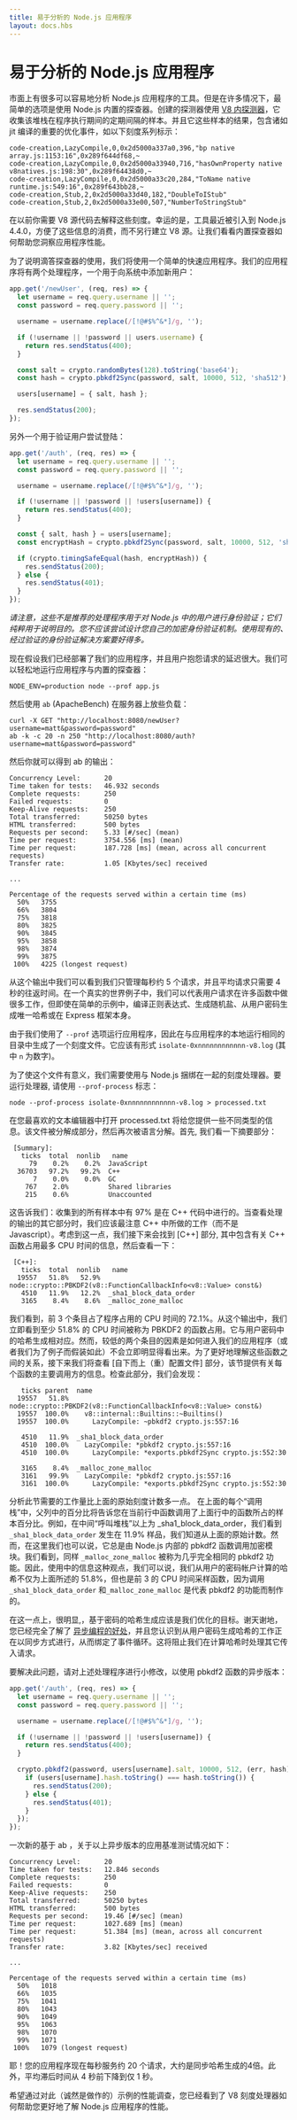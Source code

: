 ```yaml
---
title: 易于分析的 Node.js 应用程序
layout: docs.hbs
---
```


# 易于分析的 Node.js 应用程序

市面上有很多可以容易地分析 Node.js 应用程序的工具。但是在许多情况下，最简单的选项是使用 Node.js 内置的探查器。创建的探测器使用 [V8 内探测器][]，它收集该堆栈在程序执行期间的定期间隔的样本。并且它这些样本的结果，包含诸如 jit 编译的重要的优化事件，如以下刻度系列标示：

```
code-creation,LazyCompile,0,0x2d5000a337a0,396,"bp native array.js:1153:16",0x289f644df68,~
code-creation,LazyCompile,0,0x2d5000a33940,716,"hasOwnProperty native v8natives.js:198:30",0x289f64438d0,~
code-creation,LazyCompile,0,0x2d5000a33c20,284,"ToName native runtime.js:549:16",0x289f643bb28,~
code-creation,Stub,2,0x2d5000a33d40,182,"DoubleToIStub"
code-creation,Stub,2,0x2d5000a33e00,507,"NumberToStringStub"
```

在以前你需要 V8 源代码去解释这些刻度。幸运的是，工具最近被引入到 Node.js 4.4.0，方便了这些信息的消费，而不另行建立 V8 源。让我们看看内置探查器如何帮助您洞察应用程序性能。

为了说明滴答探查器的使用，我们将使用一个简单的快速应用程序。我们的应用程序将有两个处理程序，一个用于向系统中添加新用户：

```javascript
app.get('/newUser', (req, res) => {
  let username = req.query.username || '';
  const password = req.query.password || '';

  username = username.replace(/[!@#$%^&*]/g, '');

  if (!username || !password || users.username) {
    return res.sendStatus(400);
  }

  const salt = crypto.randomBytes(128).toString('base64');
  const hash = crypto.pbkdf2Sync(password, salt, 10000, 512, 'sha512');

  users[username] = { salt, hash };

  res.sendStatus(200);
});
```

另外一个用于验证用户尝试登陆：

```javascript
app.get('/auth', (req, res) => {
  let username = req.query.username || '';
  const password = req.query.password || '';

  username = username.replace(/[!@#$%^&*]/g, '');

  if (!username || !password || !users[username]) {
    return res.sendStatus(400);
  }

  const { salt, hash } = users[username];
  const encryptHash = crypto.pbkdf2Sync(password, salt, 10000, 512, 'sha512');

  if (crypto.timingSafeEqual(hash, encryptHash)) {
    res.sendStatus(200);
  } else {
    res.sendStatus(401);
  }
});
```

*请注意，这些不是推荐的处理程序用于对 Node.js 中的用户进行身份验证；它们纯粹用于说明目的。您不应该尝试设计您自己的加密身份验证机制。使用现有的、经过验证的身份验证解决方案要好得多。*

现在假设我们已经部署了我们的应用程序，并且用户抱怨请求的延迟很大。我们可以轻松地运行应用程序与内置的探查器：

```
NODE_ENV=production node --prof app.js
```

然后使用 `ab` (ApacheBench) 在服务器上放些负载：

```
curl -X GET "http://localhost:8080/newUser?username=matt&password=password"
ab -k -c 20 -n 250 "http://localhost:8080/auth?username=matt&password=password"
```

然后你就可以得到 ab 的输出：

```
Concurrency Level:      20
Time taken for tests:   46.932 seconds
Complete requests:      250
Failed requests:        0
Keep-Alive requests:    250
Total transferred:      50250 bytes
HTML transferred:       500 bytes
Requests per second:    5.33 [#/sec] (mean)
Time per request:       3754.556 [ms] (mean)
Time per request:       187.728 [ms] (mean, across all concurrent requests)
Transfer rate:          1.05 [Kbytes/sec] received

...

Percentage of the requests served within a certain time (ms)
  50%   3755
  66%   3804
  75%   3818
  80%   3825
  90%   3845
  95%   3858
  98%   3874
  99%   3875
 100%   4225 (longest request)
```

从这个输出中我们可以看到我们只管理每秒约 5 个请求，并且平均请求只需要 4 秒的往返时间。在一个真实的世界例子中，我们可以代表用户请求在许多函数中做很多工作，但即使在简单的示例中，编译正则表达式、生成随机盐、从用户密码生成唯一哈希或在 Express 框架本身。

由于我们使用了 `--prof` 选项运行应用程序，因此在与应用程序的本地运行相同的目录中生成了一个刻度文件。它应该有形式 `isolate-0xnnnnnnnnnnnn-v8.log` (其中 `n` 为数字)。

为了使这个文件有意义，我们需要使用与 Node.js 捆绑在一起的刻度处理器。要运行处理器, 请使用 `--prof-process` 标志：

```
node --prof-process isolate-0xnnnnnnnnnnnn-v8.log > processed.txt
```

在您最喜欢的文本编辑器中打开 processed.txt 将给您提供一些不同类型的信息。该文件被分解成部分，然后再次被语言分解。首先, 我们看一下摘要部分：

```
 [Summary]:
   ticks  total  nonlib   name
     79    0.2%    0.2%  JavaScript
  36703   97.2%   99.2%  C++
      7    0.0%    0.0%  GC
    767    2.0%          Shared libraries
    215    0.6%          Unaccounted
```

这告诉我们：收集到的所有样本中有 97% 是在 C++ 代码中进行的。当查看处理的输出的其它部分时，我们应该最注意 C++ 中所做的工作（而不是 Javascript）。考虑到这一点，我们接下来会找到 [C++] 部分, 其中包含有关 C++ 函数占用最多 CPU 时间的信息，然后查看一下：

```
 [C++]:
   ticks  total  nonlib   name
  19557   51.8%   52.9%  node::crypto::PBKDF2(v8::FunctionCallbackInfo<v8::Value> const&)
   4510   11.9%   12.2%  _sha1_block_data_order
   3165    8.4%    8.6%  _malloc_zone_malloc
```

我们看到，前 3 个条目占了程序占用的 CPU 时间的 72.1%。从这个输出中，我们立即看到至少 51.8% 的 CPU 时间被称为 PBKDF2 的函数占用。它与用户密码中的哈希生成相对应。然而，较低的两个条目的因素是如何进入我们的应用程序（或者我们为了例子而假装如此）不会立即明显得看出来。为了更好地理解这些函数之间的关系，接下来我们将查看 [自下而上（重）配置文件] 部分，该节提供有关每个函数的主要调用方的信息。检查此部分，我们会发现：

```
   ticks parent  name
  19557   51.8%  node::crypto::PBKDF2(v8::FunctionCallbackInfo<v8::Value> const&)
  19557  100.0%    v8::internal::Builtins::~Builtins()
  19557  100.0%      LazyCompile: ~pbkdf2 crypto.js:557:16

   4510   11.9%  _sha1_block_data_order
   4510  100.0%    LazyCompile: *pbkdf2 crypto.js:557:16
   4510  100.0%      LazyCompile: *exports.pbkdf2Sync crypto.js:552:30

   3165    8.4%  _malloc_zone_malloc
   3161   99.9%    LazyCompile: *pbkdf2 crypto.js:557:16
   3161  100.0%      LazyCompile: *exports.pbkdf2Sync crypto.js:552:30
```

分析此节需要的工作量比上面的原始刻度计数多一点。
在上面的每个“调用栈”中，父列中的百分比将告诉您在当前行中函数调用了上面行中的函数所占的样本百分比。例如，在中间“呼叫堆栈”以上为 _sha1_block_data_order，我们看到 `_sha1_block_data_order` 发生在 11.9% 样品，我们知道从上面的原始计数。然而，在这里我们也可以说，它总是由 Node.js 内部的 pbkdf2 函数调用加密模块。我们看到，同样 `_malloc_zone_malloc` 被称为几乎完全相同的 pbkdf2 功能。因此，使用中的信息这种观点，我们可以说，我们从用户的密码帐户计算的哈希不仅为上面所述的 51.8%，但也是前 3 的 CPU 时间采样函数，因为调用 `_sha1_block_data_order` 和`_malloc_zone_malloc` 是代表 pbkdf2 的功能而制作的。

在这一点上，很明显,，基于密码的哈希生成应该是我们优化的目标。谢天谢地，您已经完全了解了 [异步编程的好处][]，并且您认识到从用户密码生成哈希的工作正在以同步方式进行，从而绑定了事件循环。这将阻止我们在计算哈希时处理其它传入请求。

要解决此问题，请对上述处理程序进行小修改，以使用 pbkdf2 函数的异步版本：

```javascript
app.get('/auth', (req, res) => {
  let username = req.query.username || '';
  const password = req.query.password || '';

  username = username.replace(/[!@#$%^&*]/g, '');

  if (!username || !password || !users[username]) {
    return res.sendStatus(400);
  }

  crypto.pbkdf2(password, users[username].salt, 10000, 512, (err, hash) => {
    if (users[username].hash.toString() === hash.toString()) {
      res.sendStatus(200);
    } else {
      res.sendStatus(401);
    }
  });
});
```

一次新的基于 ab ，关于以上异步版本的应用基准测试情况如下：

```
Concurrency Level:      20
Time taken for tests:   12.846 seconds
Complete requests:      250
Failed requests:        0
Keep-Alive requests:    250
Total transferred:      50250 bytes
HTML transferred:       500 bytes
Requests per second:    19.46 [#/sec] (mean)
Time per request:       1027.689 [ms] (mean)
Time per request:       51.384 [ms] (mean, across all concurrent requests)
Transfer rate:          3.82 [Kbytes/sec] received

...

Percentage of the requests served within a certain time (ms)
  50%   1018
  66%   1035
  75%   1041
  80%   1043
  90%   1049
  95%   1063
  98%   1070
  99%   1071
 100%   1079 (longest request)
```

耶！您的应用程序现在每秒服务约 20 个请求，大约是同步哈希生成的4倍。此外，平均滞后时间从 4 秒前下降到仅 1 秒。

希望通过对此（诚然是做作的）示例的性能调查，您已经看到了 V8 刻度处理器如何帮助您更好地了解 Node.js 应用程序的性能。

[V8 内探测器]: https://v8.dev/docs/profile
[异步编程的好处]: https://nodesource.com/blog/why-asynchronous

